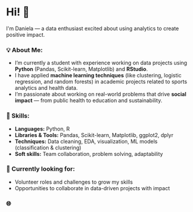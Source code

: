 # Hi! 👋

I'm Daniela — a data enthusiast excited about using analytics to create positive impact.

### 💡 About Me:
- I’m currently a student with experience working on data projects using **Python** (Pandas, Scikit-learn, Matplotlib) and **RStudio**.
- I have applied **machine learning techniques** (like clustering, logistic regression, and random forests) in academic projects related to sports analytics and health data.
- I’m passionate about working on real-world problems that drive **social impact** — from public health to education and sustainability.

### 🔧 Skills:
- **Languages:** Python, R
- **Libraries & Tools:** Pandas, Scikit-learn, Matplotlib, ggplot2, dplyr
- **Techniques:** Data cleaning, EDA, visualization, ML models (classification & clustering)
- **Soft skills:** Team collaboration, problem solving, adaptability

### 🚀 Currently looking for:
- Volunteer roles and challenges to grow my skills
- Opportunities to collaborate in data-driven projects with impact

### 🌐 


<!---
danielayaulli/danielayaulli is a ✨ special ✨ repository because its `README.md` (this file) appears on your GitHub profile.
You can click the Preview link to take a look at your changes.
--->
